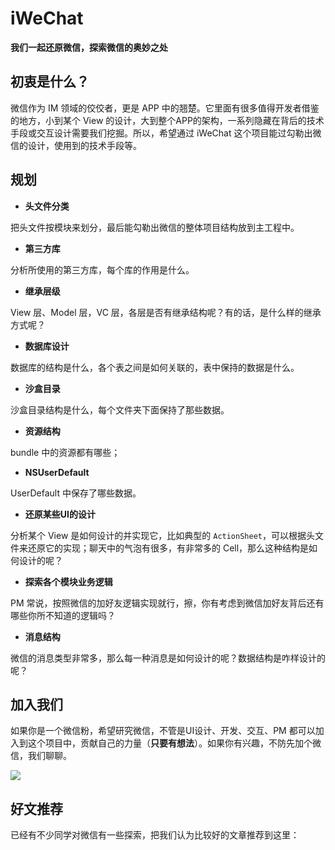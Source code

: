 # iWeChat

**我们一起还原微信，探索微信的奥妙之处**

## 初衷是什么？

微信作为 IM 领域的佼佼者，更是 APP 中的翘楚。它里面有很多值得开发者借鉴的地方，小到某个 View 的设计，大到整个APP的架构，一系列隐藏在背后的技术手段或交互设计需要我们挖掘。所以，希望通过 iWeChat 这个项目能过勾勒出微信的设计，使用到的技术手段等。

## 规划

- **头文件分类**

把头文件按模块来划分，最后能勾勒出微信的整体项目结构放到主工程中。

- **第三方库**

分析所使用的第三方库，每个库的作用是什么。

- **继承层级**

View 层、Model 层，VC 层，各层是否有继承结构呢？有的话，是什么样的继承方式呢？

- **数据库设计**

数据库的结构是什么，各个表之间是如何关联的，表中保持的数据是什么。

- **沙盒目录**

沙盒目录结构是什么，每个文件夹下面保持了那些数据。

- **资源结构**

bundle 中的资源都有哪些；

- **NSUserDefault**

UserDefault 中保存了哪些数据。

- **还原某些UI的设计**

分析某个 View 是如何设计的并实现它，比如典型的 `ActionSheet`，可以根据头文件来还原它的实现；聊天中的气泡有很多，有非常多的 Cell，那么这种结构是如何设计的呢？

- **探索各个模块业务逻辑**

PM 常说，按照微信的加好友逻辑实现就行，擦，你有考虑到微信加好友背后还有哪些你所不知道的逻辑吗？

- **消息结构**

微信的消息类型非常多，那么每一种消息是如何设计的呢？数据结构是咋样设计的呢？

## 加入我们

如果你是一个微信粉，希望研究微信，不管是UI设计、开发、交互、PM 都可以加入到这个项目中，贡献自己的力量（**只要有想法**）。如果你有兴趣，不防先加个微信，我们聊聊。

![](https://github.com/southpeak/iOS-tech-set/blob/master/images/lefe_x_qr.jpeg?raw=true)

## 好文推荐

已经有不少同学对微信有一些探索，把我们认为比较好的文章推荐到这里：